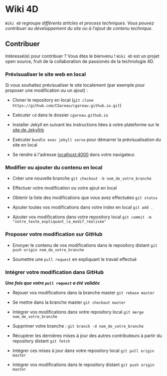 # Wiki 4D

_`Wiki 4D` regroupe différents articles et process techniques. Vous pouvez contribuer au développement du site ou à l'ajout de contenu technique._


## Contribuer

Intéressé(e) pour contribuer ? Vous êtes le bienvenu !
`Wiki 4D` est un projet open source, fruit de la collaboration de passionés de la technologie 4D.


### Prévisualiser le site web en local

Si vous souhaitez prévisualiser le site localement (par exemple pour proposer une modification ou un ajout) :

* Cloner le repository en local (`git clone https://github.com/CGareau/cgareau.github.io.git`)

* Exécuter `cd` dans le dossier `cgareau.github.io`

* Installer Jekyll en suivant les instructions liées à votre plateforme sur le [site de Jekyllrb](https://jekyllrb.com/docs/installation/)

* Exécuter `bundle exec jekyll serve` pour démarrer la prévisualisation du site en local

* Se rendre à l'adresse [localhost:4000](http://127.0.0.1:4000/) dans votre navigateur.


### Modifier ou ajouter du contenu en local

* Créer une nouvelle branche `git checkout -b nom_de_votre_branche`

* Effectuer votre modification ou votre ajout en local

* Obtenir la liste des modifications que vous avez effectuées `git status`

* Ajouter toutes vos modifications dans votre index en local `git add .`

* Ajouter vos modifications dans votre repository local `git commit -m "votre_texte_expliquant_la_modif_réalisée"`


### Proposer votre modification sur GitHub

* Envoyer le contenu de vos modifications dans le repository distant `git push origin nom_de_votre_branche`

* Soumettre une `pull request` en expliquant le travail effectué


### Intégrer votre modification dans GitHub

**_Une fois que votre `pull request` a été validée_**

* Rejouer vos modifications dans la branche master `git rebase master`

* Se mettre dans la branche master `git checkout master`

* Intégrer vos modifications dans votre repository local `git merge nom_de_votre_branche`

* Supprimer votre branche : `git branch -d nom_de_votre_branche`

* Récupérer les dernières mises à jour des autres contributeurs à partir du repository distant `git fetch`

* Intégrer ces mises à jour dans votre repository local `git pull origin master`

* Intégrer vos modifications dans le repository distant `git push origin master`